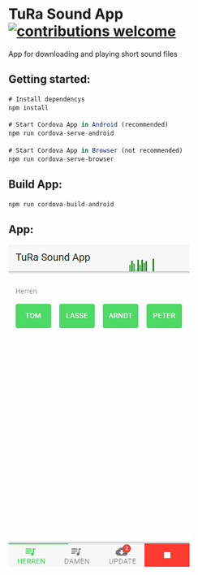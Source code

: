 # TuRa Sound App [![contributions welcome](https://img.shields.io/badge/contributions-welcome-brightgreen.svg?style=flat)](https://github.com/dwyl/esta/issues) 
App for downloading and playing short sound files

## Getting started:
 
```javascript
# Install dependencys
npm install

# Start Cordova App in Android (recommended)
npm run cordova-serve-android

# Start Cordova App in Browser (not recommended)
npm run cordova-serve-browser
```

## Build App:
```javascript
npm run cordova-build-android
```

## App: 
![App Demo](https://raw.githubusercontent.com/marienfeldtom/tura-sound-app/master/demo.gif)
